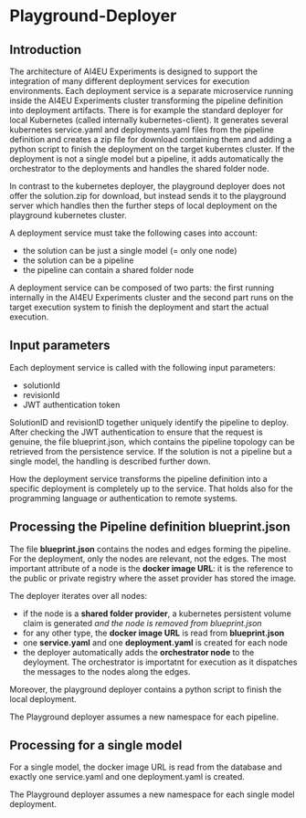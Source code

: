 # Playground-Deployer

## Introduction
The architecture of AI4EU Experiments is designed to support the integration of many different 
deployment services for execution environments. Each deployment service is a separate 
microservice running inside the AI4EU Experiments cluster transforming the pipeline 
definition into deployment artifacts. There is for example the standard deployer for  
local Kubernetes (called internally kubernetes-client). It generates several kubernetes service.yaml and deployments.yaml 
files from the pipeline definition and creates a zip file for download containing 
them and adding a python script to finish the deployment on the target kuberntes 
cluster. If the deployment is not a single model but a pipeline, it adds automatically
the orchestrator to the deployments and handles the shared folder node.

In contrast to the kubernetes deployer, the playground deployer does not offer
the solution.zip for download, but instead sends it to the playground server
which handles then the further steps of local deployment on the playground 
kubernetes cluster.

A deployment service must take the following cases into account:
* the solution can be just a single model (= only one node)
* the solution can be a pipeline
* the pipeline can contain a shared folder node

A deployment service can be composed of two parts: the first running internally in the
AI4EU Experiments cluster and the second part runs on the target execution system to
finish the deployment and start the actual execution.

## Input parameters
Each deployment service is called with the following input parameters:
* solutionId
* revisionId
* JWT authentication token

SolutionID and revisionID together uniquely identify the pipeline to deploy. After
checking the JWT authentication to ensure that the request is genuine, the file 
blueprint.json, which contains the pipeline topology can be retrieved from the 
persistence service. If the solution is not a pipeline but a single model, 
the handling is described further down.

How the deployment service transforms the pipeline definition into a specific deployment
is completely up to the service. That holds also for the programming language or authentication
to remote systems.

## Processing the Pipeline definition blueprint.json 
The file **blueprint.json** contains the nodes and edges forming the pipeline. For 
the deployment, only the nodes are relevant, not the edges. The most important
attribute of a node is the **docker image URL**: it is the reference to the public
or private registry where the asset provider has stored the image.

The deployer iterates over all nodes:
* if the node is a **shared folder provider**, a kubernetes persistent volume claim is generated _and the node is removed from blueprint.json_
* for any other type, the **docker image URL** is read from **blueprint.json** 
* one **service.yaml** and one **deployment.yaml** is created for each node
* the deployer automatically adds the **orchestrator node** to the deyloyment. The orchestrator is importatnt for execution as it dispatches the messages to the nodes along the edges.

Moreover, the playground deployer contains a python script to finish the local deployment.

The Playground deployer assumes a new namespace for each pipeline.

## Processing for a single model

For a single model, the docker image URL is read from the database and exactly one service.yaml and one deployment.yaml is created.

The Playground deployer assumes a new namespace for each single model deployment.


